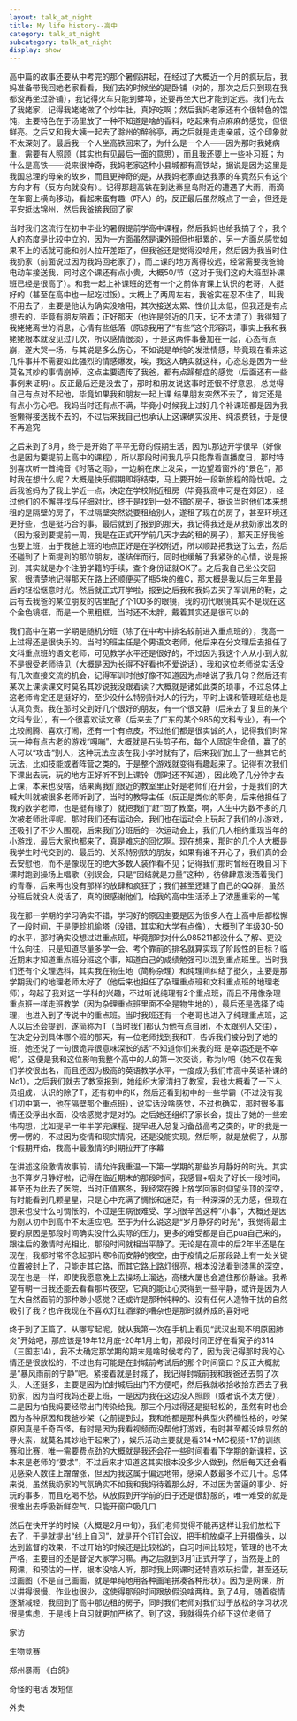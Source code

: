 ```yaml
---
layout: talk_at_night
title: My life history--高中
category: talk_at_night
subcategory: talk_at_night
display: show
---
```


<!-- more -->

高中篇的故事还要从中考完的那个暑假讲起，在经过了大概近一个月的疯玩后，我妈准备带我回她老家看看，我们去的时候坐的是卧铺（对的，那次之后只到现在我都没再坐过卧铺），我记得火车只能到蚌埠，还要再坐大巴才能到定远。我们先去了我姥家，记得我姥姥做了个炒牛肚，真好吃啊；然后我妈老家还有个很特色的馄饨，主要特色在于汤里放了一种不知道是啥的香料，吃起来有点麻麻的感觉，但很鲜亮。之后又和我大姨一起去了滁州的醉翁亭，再之后就是走走亲戚，这个印象就不太深刻了。最后我一个人坐高铁回来了，为什么是一个人——因为那时我姥病重，需要有人照顾（其实也有见最后一面的意思），而且我还要上一些补习班；为什么是高铁——说来很神奇，我妈老家这种小县城都有高铁站，据说是因为这里是我国总理的母亲的故乡，而且更神奇的是，从我妈老家直达我家的车竟然只有这个方向才有（反方向就没有）。记得那趟高铁在到达秦皇岛附近的遭遇了大雨，雨滴在车窗上横向移动，看起来蛮有趣（吓人）的，反正最后虽然晚点了一会，但还是平安抵达锦州，然后我爸接我回了家

当时我们这流行在初中毕业的暑假提前学高中课程，然后我妈也给我搞了个，我个人的态度是比较中立的，因为一方面虽然是课外班但也挺累的，另一方面总感觉如果不上的话就可能和别人拉开差距了，但我爸还是觉得没啥用，然后因为我当时住我奶家（前面说过因为我妈回老家了），而上课的地方离得较远，经常需要我爸骑电动车接送我，同时这个课还有点小贵，大概50/节（这对于我们这的大班型补课班已经是很高了）。和我一起上补课班的还有一个之前体育课上认识的老哥，人挺好的（甚至在高中也一起吃过饭）。大概上了两周左右，我爸实在忍不住了，叫我不用去了，主要是他认为确实没啥用，其次接送太累、性价比太低，但我还是有点想去的，毕竟有朋友陪着；正好那天（也许是邻近的几天，记不太清了）我得知了我姥姥离世的消息，心情有些低落（原谅我用了“有些”这个形容词，事实上我和我姥姥根本就没见过几次，所以感情很淡），于是这两件事叠加在一起，心态有点崩，遂大哭一场，与其说是多么伤心，不如说是单纯的发泄情感，毕竟现在看来这几件事并不需要如此强烈的情感爆发，唉，我这人确实就这样，心态总是因为一些莫名其妙的事情崩掉，这点主要遗传了我爸，都有点躁郁症的感觉（后面还有一些事例来证明）。反正最后还是没去了，那时和朋友说这事时还很不好意思，总觉得自己有点对不起他，毕竟如果我和朋友一起上课 结果朋友突然不去了，肯定还是有点小伤心吧。我妈当时还有点不满，毕竟小时候我上过好几个补课班都是因为我爸懒得接送我不去的，不过后来我自己也承认上这课确实没用、纯浪费钱，于是便不再追究

之后来到了8月，终于是开始了平平无奇的假期生活，因为L那边开学很早（好像也是因为要提前上高中的课程），所以那段时间我几乎只能靠看直播度日，那时特别喜欢听一首纯音《时落之雨》，一边躺在床上发呆，一边望着窗外的“景色”，那时我在想什么呢？大概是快乐假期即将结束，马上要开始一段新旅程的隐忧吧。之后我爸妈为了我上学近一点，决定在学校附近租房（毕竟我高中可是在郊区），经过他们的不懈寻找与仔细对比，终于是找到一处不错的房子，据说当时他们本来想租的是隔壁的房子，不过隔壁突然说要租给别人，遂租了现在的房子，甚至环境还更好些，也是挺巧合的事。最后就到了报到的那天，我记得我还是从我奶家出发的（因为报到要提前一周，我是在正式开学前几天才去的租的房子），那天正好我爸也要上班，由于我爸上班的地点正好是在学校附近，所以顺路把我送了过去，然后还碰到了上面提到的那位朋友，遂结伴而行，同时也缓解了我紧张的心情，说是报到，其实就是办个注册学籍的手续，查个身份证就OK了。之后我自己坐公交回家，很清楚地记得那天在路上还顺便买了瓶5块的维C，那大概是我以后三年里最后的轻松惬意时光。然后就正式开学啦，报到之后我和我妈去买了军训用的鞋，之后有去我爸的某位朋友的店里配了个100多的眼镜，我的初代眼镜其实不是现在这个金色镜框，而是一个黑粗框，当时还不太胖，戴着其实还是很可以的

我们高中在第一学期是随机分班（除了在中考中排名较前进入重点班的），我高一上过得还是很快乐的。当时的班主任是个男语文老师，他后来在分文理后去担任了文科重点班的语文老师，可见教学水平还是很好的，不过因为我这个人从小到大就不是很受老师待见（大概是因为长得不好看也不爱说话），我和这位老师说实话没有几次直接交流的机会，记得军训时他好像不知道因为点啥说了我几句？然后还有某次上课读课文时莫名其妙说我没跟着读？大概就是诸如此类的琐事，不过总体上这老师肯定还是挺好的，至少没什么特别针对人的行为，平时上课和管理班级也是认真负责。我在那时交到好几个很好的朋友，有一个很文静（后来去了复旦的某个文科专业），有一个很喜欢读文章（后来去了广东的某个985的文科专业），有一个比较闹腾、喜欢打闹，还有一个有点皮，不过他们都是很实诚的人，记得我们时常玩一种有点古老的游戏“嘎嘣”，大概就是石头剪子布，每个人固定生命值，赢了的人可以“攻击”别人，这种玩法应该在我小学时就有了，后来我们加上了一些其它的玩法，比如技能或者阵营之类的，于是整个游戏就变得有趣起来了。记得有次我们下课出去玩，玩的地方正好听不到上课铃（那时还不知道），因此晚了几分钟才去上课，本来也没啥，结果离我们很近的教室里正好是老师们在开会，于是我们的大喊大叫就被很多老师听到了，当时的教导主任（反正是类似的职务，后来他担任了我的数学老师，也是挺有缘了）就把我们“赶”回了教室，啊，人生中为数不多的几次被老师批评呢。那时我们还有运动会，我们也在运动会上玩起了我们的小游戏，还吸引了不少人围观，后来我们分班后的一次运动会上，我们几人相约重现当年的小游戏，最后大家也都来了，真是难忘的回忆啊。现在想来，那时的几个人大概是我学生时代交到的、最后的、关系特别铁的朋友，如果有谁不开心了，我们真的会去安慰他，而不是像现在的绝大多数人装作看不见；记得我们那时曾经在晚自习下课时跑到操场上唱歌（别误会，只是“团结就是力量”这种），彷佛肆意泼洒着我们的青春，后来再也没有那样的放肆和疯狂了；我们甚至还建了自己的QQ群，虽然分班后就没人说话了，真的很感谢他们，给我的高中生活添上了浓墨重彩的一笔

我在那一学期的学习确实不错，学习好的原因主要是因为很多人在上高中后都松懈了一段时间，于是便趁机偷塔（没错，其实和大学有点像），大概到了年级30-50的水平，那时确实没想过进重点班，毕竟那时对什么985211都没什么了解、更没什么向往，只是知道尽量多学一会、考个靠前的排名就算实现了阶段性的目标？临近期末才知道重点班分班这个事，知道自己的成绩勉强可以混到重点班里。当时我们还有个文理选科，其实我在物生地（简称杂理）和纯理间纠结了挺久，主要是那学期我们的地理老师太好了（他后来也担任了杂理重点班和文科重点班的地理老师），勾起了我对这一学科的兴趣，不过听说纯理有2个重点班，而且不用像杂理重点班一样走班教学（因为杂理重点班里面不全是物生地的），最后还是选择了纯理，也进入到了传说中的重点班。当时我班还有一个老哥也进入了纯理重点班，这人以后还会提到，遂简称为T（当时我们都认为他有点自闭，不太跟别人交往），在决定分到具体哪个班的那天，有一位老师找到我和T，告诉我们被分到了她的班，她还说了一句很诡异很意味深长的话“不知道你们来我的班 是幸运还是不幸呢”，这便是我和这位影响我整个高中的人的第一次交谈，称为ly吧（她不仅在我们学校很出名，而且还因为极高的英语教学水平，一度成为我们市高中英语补课的No1）。之后我们就去了教室报到，她组织大家清扫了教室，我也大概看了一下人员组成，认识的除了T，还有初中的K，然后还看到初中的一些学霸（不过没有我们初中第一，他在隔壁那个重点班），说实话没啥感觉，不过也确实，那时很多事情还没浮出水面，没啥感觉才是对的。之后她还组织了家长会，提出了她的一些宏伟构想，比如提早一年半学完课程、提早进入总复习备战高考之类的，听的我是一愣一愣的，不过因为疫情和现实情况，还是没能实现。然后啊，就是放假了，从那个假期开始，我高中最激情的时期拉开了序幕

在讲述这段激情故事前，请允许我重温一下第一学期的那些岁月静好的时光。其实也不算岁月静好啦，记得在临近期末的那段时间，我感冒+咽炎了好长一段时间，甚至还为此去了医院，当时正值寒冬，我经常在晚上放学回家时仰望头顶的深空，有时能看到几颗星星，只是心中充满了惆怅和迷茫，有一种深深的无力感，但现在想来也没什么可惆怅的，不过是生病很难受、学习很辛苦这种“小事”，大概还是因为刚从初中到高中不太适应吧。至于为什么说这是“岁月静好的时光”，我觉得最主要的原因是那段时间确实没什么实际的压力，更多的难受都是自己pua自己来的，跟往后的激情时光相比，那段时间就相当平静了。无论是在高中的后2年半还是在现在，我都时常怀念起那片寒冷而安静的夜空，由于疫情之后那段路上有一处关键位置被封上了，只能走其它路，而其它路上路灯很亮，根本没法看到漆黑的深空，现在也是一样，即使我愿意晚上去操场上溜达，高楼大厦也会遮住那份静谧。我希望有朝一日我还能去看看那片夜空，它真的能让心灵得到一些平静，或许是因为人在大自然面前的那种渺小感觉？还或许是那种纯粹的、没有任何人造物干扰的自然吸引了我？也许我现在不喜欢灯红酒绿的嘈杂也是那时就养成的喜好吧

终于到了正篇了。从哪写起呢，就从我第一次在手机上看见“武汉出现不明原因肺炎”开始吧，那应该是19年12月底-20年1月上旬，那段时间正好在看寅子的314（三国志14），我不太确定那学期的期末是啥时候考的了，因为我记得那时我的心情还是很放松的，不过也有可能是在封城前考试后的那个时间窗口？反正大概就是“暴风雨前的宁静”吧。紧接着就是封城了，我记得封城前我和我爸还去剪了次头，人还挺多，主要是因为怕封城后出门不方便吧，然后我就收拾收拾东西去了我奶家，因为当时我妈还要上班，一是因为我在这边没人照顾（或者说不太方便），二是因为怕我妈要经常出门传染给我。那三个月过得还是挺轻松的，虽然有时也会因为各种原因和我爸吵架（之前提到过，我和他都是那种典型火药桶性格的，吵架原因真是千奇百怪，有时是因为我看视频而没帮他打游戏，有时甚至都没啥显然的导火索，就莫名其妙地干起来了），娱乐活动主要就是看314+MC视频+17的训练赛和比赛，唯一需要费点劲的大概就是我还会花一些时间看看下学期的新课程，这本来是老师的“要求”，不过后来才知道这其实根本没多少人做到，然后每天还会看见感染人数往上蹭蹭涨，但因为我这属于偏远地带，感染人数最多不过几十。总体来说，虽然我奶家的气氛确实不如我和我妈待着那么好，不过因为苦逼的事少、好玩的事多，而且吃喝不愁，从放假到开学前的日子还是很舒服的，唯一难受的就是很难出去呼吸新鲜空气，只能开窗户吸几口

然后在快开学的时候（大概是2月中旬），我们老师觉得不能再这样让我们放松下去了，于是就提出“线上自习”，就是开个钉钉会议，把手机放桌子上开摄像头，以达到监督的效果，不过开始的时候还是比较松的，自习时间比较短，管理的也不太严格，主要目的还是督促大家学习嘛。再之后就到3月1正式开学了，当然是上的网课，和预估的一样，根本没啥人听，那时我上网课时还特喜欢玩扫雷，甚至还玩过画图（不是自己画画，就是单纯地用各种画笔拼凑各种形状）。因为是网课，所以讲得很慢、作业也很少，这使得那段时间跟放假没啥两样。到了4月，随着疫情逐渐减轻，我回到了高中那边租的房子，同时我们老师对我们过于放松的学习状况很是焦虑，于是线上自习就更加严格了。到了这，我就得先介绍下这位老师了



家访

生物竞赛

郑州暴雨 《白鸽》

奇怪的电话 发短信

外卖
